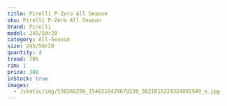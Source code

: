 ```yaml
---
title: Pirelli P-Zero All Season
sku: Pirelli P-Zero All Season
brand: Pirelli
model: 245/50r20
category: All-Season
size: 245/50r20
quantity: 4
tread: 70%
rim: 1
price: 380
inStock: true
images:
  - /static/img/530366256_1546216429679230_3621015224324892949_n.jpg
---
```

